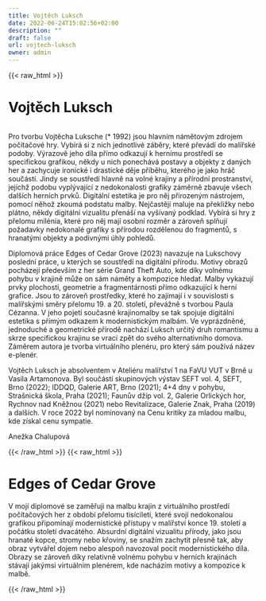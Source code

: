 ```yaml
---
title: Vojtěch Luksch
date: 2022-06-24T15:02:56+02:00
description: ""
draft: false
url: vojtech-luksch
owner: admin
---
```

{{< raw_html >}}
<h1 id="vojtěch-luksch">Vojtěch Luksch</h1>
<div class="page" title="Page 19">
<div class="section">
<div class="layoutArea">
<div class="column">
<p>Pro tvorbu Vojtěcha Luksche (* 1992) jsou hlavním námětovým zdrojem počítačové hry. Vybírá si z nich jednotlivé záběry, které převádí do malířské podoby. Výrazově jeho díla přímo odkazují k hernímu prostředí se specifickou grafikou, někdy u nich ponechává postavy a objekty z daných her a zachycuje ironické i drastické děje příběhu, kterého je jako hráč součástí. Jindy se soustředí hlavně na volné krajiny a přírodní prostranství, jejichž podobu vyplývající&nbsp;z nedokonalosti grafiky záměrně zbavuje všech dalších herních prvků. Digitální estetika je pro něj přirozeným nástrojem, pomocí něhož zkoumá podstatu malby. Nejčastěji maluje na překližky nebo plátno, někdy digitální vizualitu přenáší na vyšívaný podklad. Vybírá si hry z přelomu milénia, které pro něj mají osobní rozměr a zároveň splňují požadavky nedokonalé grafiky s přírodou rozdělenou do fragmentů, s hranatými objekty a podivnými úhly pohledů.</p>
<p>Diplomová práce Edges of Cedar Grove (2023) navazuje na Lukschovy poslední práce, u kterých se soustředí na digitální přírodu. Motivy obrazů pocházejí především z her série Grand Theft Auto, kde díky volnému pohybu v krajině může on sám náměty a kompozice hledat. Malby vykazují prvky plochosti, geometrie&nbsp;a fragmentárnosti přímo odkazující k herní grafice. Jsou to zároveň prostředky, které ho zajímají i v souvislosti s malířskými směry přelomu 19. a 20. století, převážně s tvorbou Paula Cézanna. V jeho pojetí současné krajinomalby se tak spojuje digitální estetika&nbsp;s přímým odkazem k modernistickým malbám. Ve vyprázdněné, jednoduché a geometrické přírodě nachází Luksch určitý druh romantismu a skrze specifickou krajinu se vrací zpět do svého alternativního domova. Záměrem autora je tvorba virtuálního plenéru, pro který sám používá název e-plenér.</p>
<p>Vojtěch Luksch je absolventem v Ateliéru malířství 1 na FaVU VUT v Brně u Vasila Artamonova. Byl součástí skupinových výstav SEFT vol. 4, SEFT, Brno (2022); IDDQD, Galerie ART, Brno (2021); 4+4 dny v pohybu, Strašnická škola, Praha (2021); Faunův džíp vol. 2, Galerie Orlických hor, Rychnov nad Kněžnou (2021) nebo Revitalizace, Galerie Znak, Praha (2019) a dalších. V roce 2022 byl nominovaný na Cenu kritiky za mladou malbu, kde získal cenu sympatie.</p>
<p>Anežka Chalupová</p>
</div>
</div>
</div>
</div>
{{< /raw_html >}}
<!-- SECTION BREAK -->
{{< raw_html >}}
<h1 class="b-detail__title">Edges of Cedar Grove</h1>
<p>V moj&iacute; diplomov&eacute; se zaměřuji na malbu krajin z virtu&aacute;ln&iacute;ho prostřed&iacute; poč&iacute;tačov&yacute;ch her z obdob&iacute; přelomu tis&iacute;cilet&iacute;, kter&eacute; svoj&iacute; nedokonalou grafikou připom&iacute;naj&iacute; modernistick&eacute; př&iacute;stupy v mal&iacute;řstv&iacute; konce 19. stolet&iacute; a poč&aacute;tku stolet&iacute; dvac&aacute;t&eacute;ho. Absurdn&iacute; digit&aacute;ln&iacute; vizualitu př&iacute;rody, jako jsou hranat&eacute; kopce, stromy nebo křoviny, se snaž&iacute;m zachytit přesně tak, aby obraz vytv&aacute;řel dojem nebo alespoň navozoval pocit modernistick&eacute;ho d&iacute;la. Obrazy se z&aacute;roveň d&iacute;ky relativně voln&eacute;mu pohybu v hern&iacute;ch krajin&aacute;ch st&aacute;vaj&iacute; jak&yacute;msi virtu&aacute;ln&iacute;m plen&eacute;rem, kde nach&aacute;z&iacute;m motivy a kompozice k malbě.</p>
{{< /raw_html >}}
